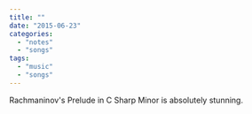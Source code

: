 ```yaml
---
title: ""
date: "2015-06-23"
categories: 
  - "notes"
  - "songs"
tags: 
  - "music"
  - "songs"
---
```


Rachmaninov's Prelude in C Sharp Minor is absolutely stunning.
